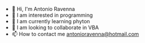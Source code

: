 - 👋 Hi, I'm Antonio Ravenna
- 👀 I am interested in programming
- 🌱 I am currently learning phyton
- 💞️ I am looking to collaborate in VBA
- 📫 How to contact me antonioravenna@hotmail.com

<!---
antorave/antorave is a ✨ special ✨ repository because its `README.md` (this file) appears on your GitHub profile.
You can click the Preview link to take a look at your changes.
--->
